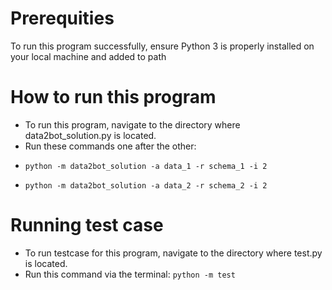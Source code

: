 # Prerequities

To run this program successfully, ensure Python 3 is properly installed on your local machine and added to path

# How to run this program

* To run this program, navigate to the directory where data2bot_solution.py is located.
* Run these commands one after the other:
*     python -m data2bot_solution -a data_1 -r schema_1 -i 2
*     python -m data2bot_solution -a data_2 -r schema_2 -i 2

# Running test case

* To run testcase for this program, navigate to the directory where test.py is located.
* Run this command via the terminal: `python -m test`
